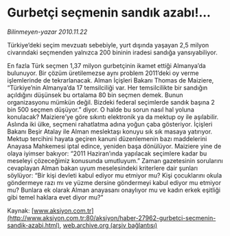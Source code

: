 # Gurbetçi seçmenin sandık azabı!...

*Bilinmeyen-yazar 2010.11.22*

<font class="agenda2NewsSpot">
 Türkiye’deki seçim mevzuatı sebebiyle, yurt dışında yaşayan 2,5 milyon civarındaki seçmenden yalnızca 200 bininin iradesi sandığa yansıyabiliyor.
</font>
<font class="newsDetail">
 <p>
 </p>
 <p class="MsoNormal">
  En fazla Türk seçmen 1,37 milyon gurbetçinin ikamet ettiği Almanya’da bulunuyor. Bir çözüm üretilemezse aynı problem 2011’deki oy verme işlemlerinde de tekrarlanacak. Alman İçişleri Bakanı Thomas de Maiziere, “Türkiye’nin Almanya’da 17 temsilciliği var. Her temsilcilikte bir sandığın açıldığını düşünsek bu ortalama 80 bin
  <span>
  </span>
  seçmen demek. Bunun organizasyonu mümkün değil. Bizdeki federal seçimlerde sandık başına 2 bin 500 seçmen düşüyor.” diyor. O halde bu sorun nasıl hal yoluna konulacak? Maiziere’ye göre sıkıntı elektronik ya da mektup oy ile aşılabilir. Aslında iki ülke, seçmeni rahatlatma adına yoğun çaba gösteriyor. İçişleri Bakanı Beşir Atalay ile Alman meslektaşı konuyu sık sık masaya yatırıyor. Mektup tercihini hayata geçiren kanuni düzenlemenin bazı maddelerini Anayasa Mahkemesi iptal edince, yeniden başa dönülüyor. Maiziere yine de olaya iyimser bakıyor: “2011 Haziran’ında yapılacak seçimlere kadar bu meseleyi çözeceğimiz konusunda umutluyum.” Zaman gazetesinin sorularını cevaplayan Alman bakan uyum meselesindeki kriterlere dair şunları söylüyor: “Bir kişi devleti kabul ediyor mu etmiyor mu? Kişi çocuklarını okula göndermeye razı mı ve yüzme dersine göndermeyi kabul ediyor mu etmiyor mu? Bunlara ek olarak Alman anayasanı onaylıyor mu ve kadın erkek eşitliği gibi temel haklara evet
  <span>
  </span>
  diyor mu?”
 </p>
</font>

Kaynak: [www.aksiyon.com.tr](http://www.aksiyon.com.tr:80/aksiyon/haber-27962-gurbetci-secmenin-sandik-azabi.html), [web.archive.org (arşiv bağlantısı)](http://web.archive.org/web/20101204215306/http://www.aksiyon.com.tr:80/aksiyon/haber-27962-gurbetci-secmenin-sandik-azabi.html)
